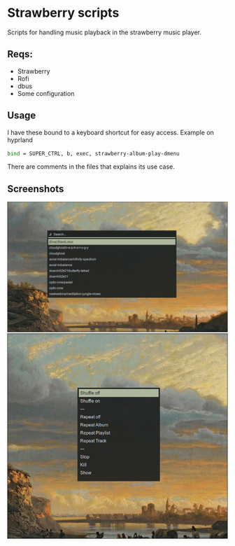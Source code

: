 # Strawberry scripts
Scripts for handling music playback in the strawberry music player.

## Reqs:
* Strawberry
* Rofi
* dbus
* Some configuration

## Usage

I have these bound to a keyboard shortcut for easy access. Example on hyprland
```bash
bind = SUPER_CTRL, b, exec, strawberry-album-play-dmenu
```

There are comments in the files that explains its use case.

## Screenshots

![album-play](/images/album-play.png)
![drun-shuffle](/images/drun-shuffle.png) 
